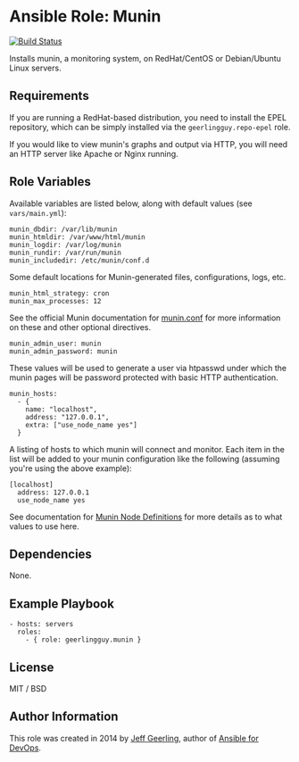 # Ansible Role: Munin

[![Build Status](https://travis-ci.org/geerlingguy/ansible-role-munin.svg?branch=master)](https://travis-ci.org/geerlingguy/ansible-role-munin)

Installs munin, a monitoring system, on RedHat/CentOS or Debian/Ubuntu Linux servers.

## Requirements

If you are running a RedHat-based distribution, you need to install the EPEL repository, which can be simply installed via the `geerlingguy.repo-epel` role.

If you would like to view munin's graphs and output via HTTP, you will need an HTTP server like Apache or Nginx running.

## Role Variables

Available variables are listed below, along with default values (see `vars/main.yml`):

    munin_dbdir: /var/lib/munin
    munin_htmldir: /var/www/html/munin
    munin_logdir: /var/log/munin
    munin_rundir: /var/run/munin
    munin_includedir: /etc/munin/conf.d

Some default locations for Munin-generated files, configurations, logs, etc.

    munin_html_strategy: cron
    munin_max_processes: 12

See the official Munin documentation for [munin.conf](http://munin.readthedocs.org/en/latest/reference/munin.conf.html) for more information on these and other optional directives.

    munin_admin_user: munin
    munin_admin_password: munin

These values will be used to generate a user via htpasswd under which the munin pages will be password protected with basic HTTP authentication.

    munin_hosts:
      - {
        name: "localhost",
        address: "127.0.0.1",
        extra: ["use_node_name yes"]
      }

A listing of hosts to which munin will connect and monitor. Each item in the list will be added to your munin configuration like the following (assuming you're using the above example):

    [localhost]
      address: 127.0.0.1
      use_node_name yes

See documentation for [Munin Node Definitions](http://munin.readthedocs.org/en/latest/reference/munin.conf.html#node-definitions) for more details as to what values to use here.

## Dependencies

None.

## Example Playbook

    - hosts: servers
      roles:
        - { role: geerlingguy.munin }

## License

MIT / BSD

## Author Information

This role was created in 2014 by [Jeff Geerling](http://jeffgeerling.com/), author of [Ansible for DevOps](http://ansiblefordevops.com/).
